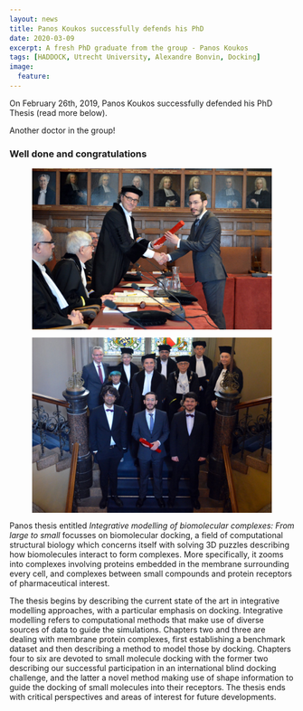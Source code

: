 ```yaml
---
layout: news
title: Panos Koukos successfully defends his PhD
date: 2020-03-09
excerpt: A fresh PhD graduate from the group - Panos Koukos
tags: [HADDOCK, Utrecht University, Alexandre Bonvin, Docking]
image:
  feature:
---
```


On February 26th, 2019, Panos Koukos successfully defended his PhD Thesis (read more below).

Another doctor in the group! 

### Well done and congratulations

<figure>
        <img align="center" src="/images/posts/2020-02-PhD-Panos_01.png">
</figure>

<figure>
        <img align="center" src="/images/posts/2020-02-PhD-Panos_02.png">
</figure>


Panos thesis entitled _Integrative modelling of biomolecular complexes: From large to small_ focusses on biomolecular docking, a field of computational structural biology which concerns itself with solving 3D puzzles describing how biomolecules interact to form complexes. More specifically, it zooms into complexes involving proteins embedded in the membrane surrounding every cell, and complexes between small compounds and protein receptors of pharmaceutical interest. 


The thesis begins by describing the current state of the art in integrative modelling approaches, with a particular emphasis on docking. Integrative modelling refers to computational methods that make use of diverse sources of data to guide the simulations. Chapters two and three are dealing with membrane protein complexes, first establishing a benchmark dataset and then describing a method to model those by docking. Chapters four to six are devoted to small molecule docking with the former two describing our successful participation in an international blind docking challenge, and the latter a novel method making use of shape information to guide the docking of small molecules into their receptors. The thesis ends with critical perspectives and areas of interest for future developments.
